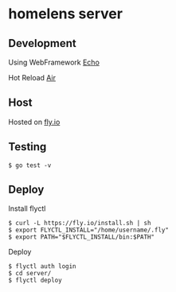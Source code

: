 # homelens server

## Development

Using WebFramework [Echo](https://echo.labstack.com/)

Hot Reload [Air](https://github.com/cosmtrek/air)

## Host

Hosted on [fly.io](https://fly.io/)

## Testing

```
$ go test -v
```

## Deploy

Install flyctl

```
$ curl -L https://fly.io/install.sh | sh
$ export FLYCTL_INSTALL="/home/username/.fly"
$ export PATH="$FLYCTL_INSTALL/bin:$PATH"
```

Deploy

```
$ flyctl auth login
$ cd server/
$ flyctl deploy
```
